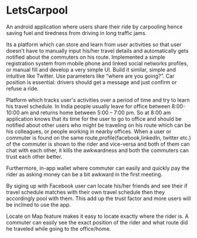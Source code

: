 # LetsCarpool

An android application where users share their ride by carpooling hence saving fuel and tiredness from driving in long traffic jams.


Its a platform which can store and learn from user activities so that user doesn't have to manually input his/her travel details and automatically gets notified about the commuters on his route.
Implemented a simple registration system from mobile phone and linked social networks profiles, or manual fill and develop a very simple UI.
Build it similar, simple and intuitive like Twitter. Use parameters like “where are you going?”. Car position is essential: drivers should get a message and just confirm or refuse a
ride.


Platform which tracks user's activities over a period of time and try to learn his travel schedule. In India people usually leave for office between 8:00-10:00 am and returns home between 5:00 – 7:00
pm. So at 8:00 am application knows that its time for the user to go to office and should be notified about other users who might be traveling on his route which can be his colleagues, or people
working in nearby offices. When a user or commuter is found on the same route,profile(facebook,linkedIn, twitter etc.) of the commuter is shown to the rider and vice-versa and both of them can
chat with each other, it kills the awkwardness and both the commuters can trust each other better.

Furthermore, in-app wallet where commuter can easily and quickly pay the rider as asking money
can be a bit awkward in the first meeting.

By siging up with Facebook user can locate his/her friends and see their if travel schedule matches
with their own travel schedule then they accordingly pool with them. This add up the trust factor
and more users will be inclined to use the app.

Locate on Map feature makes it easy to locate exactly where the rider is. A commuter can easily see
the exact position of the rider and what route did he traveled while going to the office/home.

